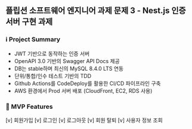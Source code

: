 ## 플립션 소프트웨어 엔지니어 과제 문제 3 - Nest.js 인증 서버 구현 과제

### ℹ️ Project Summary

- JWT 기반으로 동작하는 인증 서버
- OpenAPI 3.0 기반의 Swagger API Docs 제공
- DB는 stable하며 최신의 MySQL 8.4.0 LTS 연동
- 단위/통합/인수 테스트 기반의 TDD
- Github Actions를 CodeDeploy를 활용한 CI/CD 파이프라인 구축
- AWS 환경에서 Prod 서버 배포 (CloudFront, EC2, RDS 사용)

### 🎯 MVP Features

[v] 회원가입
[v] 로그인
[v] 로그아웃
[v] 회원 탈퇴
[v] 사용자 정보 조회

